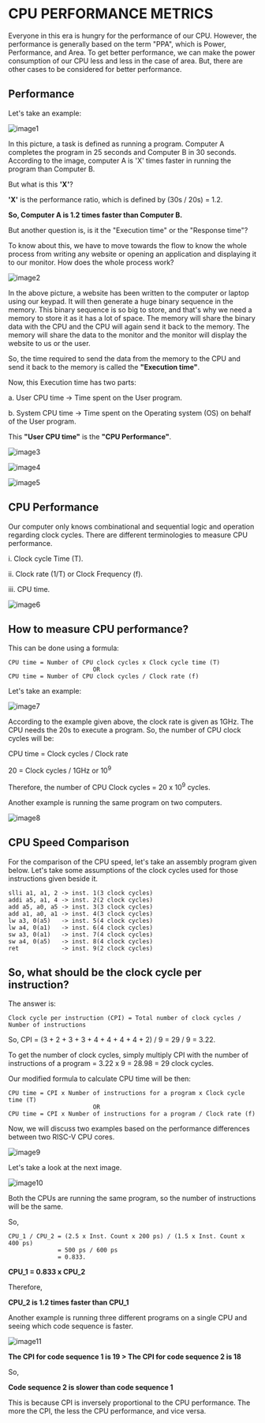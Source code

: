 # CPU PERFORMANCE METRICS #

Everyone in this era is hungry for the performance of our CPU. However, the performance is generally based on the term "PPA", which is Power, Performance, and Area. To get better performance, we can make the power consumption of our CPU less and less in the case of area. But, there are other cases to be considered for better performance.

## Performance ##

Let's take an example:

![image1](/week2/task3/CompA_vs_CompB.png)

In this picture, a task is defined as running a program. Computer A completes the program in 25 seconds and Computer B in 30 seconds. According to the image, computer A is 'X' times faster in running the program than Computer B. 

But what is this **'X'**?

**'X'** is the performance ratio, which is defined by (30s / 20s) = 1.2.

**So, Computer A is 1.2 times faster than Computer B.**

But another question is, is it the "Execution time" or the "Response time"? 

To know about this, we have to move towards the flow to know the whole process from writing any website or opening an application and displaying it to our monitor. How does the whole process work?

![image2](/week2/task3/Flow.png)

In the above picture, a website has been written to the computer or laptop using our keypad. It will then generate a huge binary sequence in the memory. This binary sequence is so big to store, and that's why we need a memory to store it as it has a lot of space. The memory will share the binary data with the CPU and the CPU will again send it back to the memory. The memory will share the data to the monitor and the monitor will display the website to us or the user. 

So, the time required to send the data from the memory to the CPU and send it back to the memory is called the **"Execution time"**. 

Now, this Execution time has two parts:

a. User CPU time -> Time spent on the User program.

b. System CPU time -> Time spent on the Operating system (OS) on behalf of the User program.

This **"User CPU time"** is the **"CPU Performance"**.

![image3](/week2/task3/Exec_time.png)

![image4](/week2/task3/Exec_time_2.png)

![image5](/week2/task3/CPU_performance.png)

## CPU Performance ##

Our computer only knows combinational and sequential logic and operation regarding clock cycles.  There are different terminologies to measure CPU performance.

i. Clock cycle Time (T).

ii. Clock rate (1/T) or Clock Frequency (f).

iii. CPU time.

![image6](/week2/task3/Terminologies_new.png)

## How to measure CPU performance? ##

This can be done using a formula:
```
CPU time = Number of CPU clock cycles x Clock cycle time (T)
                        OR
CPU time = Number of CPU clock cycles / Clock rate (f)
```
Let's take an example:

![image7](/week2/task3/Ex_CPU_Performance_new.png)

According to the example given above, the clock rate is given as 1GHz. The CPU needs the 20s to execute a program. So, the number of CPU clock cycles will be:

CPU time = Clock cycles / Clock rate

20 = Clock cycles / 1GHz or 10<sup>9</sup>

Therefore, the number of CPU Clock cycles = 20 x 10<sup>9</sup> cycles.

Another example is running the same program on two computers.

![image8](/week2/task3/CPU_performance_comp_new.png)

## CPU Speed Comparison ##

For the comparison of the CPU speed, let's take an assembly program given below. Let's take some assumptions of the clock cycles used for those instructions given beside it.
```
slli a1, a1, 2 -> inst. 1(3 clock cycles)
addi a5, a1, 4 -> inst. 2(2 clock cycles)
add a5, a0, a5 -> inst. 3(3 clock cycles)
add a1, a0, a1 -> inst. 4(3 clock cycles)
lw a3, 0(a5)   -> inst. 5(4 clock cycles)
lw a4, 0(a1)   -> inst. 6(4 clock cycles)
sw a3, 0(a1)   -> inst. 7(4 clock cycles)
sw a4, 0(a5)   -> inst. 8(4 clock cycles)
ret            -> inst. 9(2 clock cycles)
```
## So, what should be the clock cycle per instruction? ##

The answer is:
```
Clock cycle per instruction (CPI) = Total number of clock cycles / Number of instructions
```
So, CPI = (3 + 2 + 3 + 3 + 4 + 4 + 4 + 4 + 2) / 9
        = 29 / 9 = 3.22.
        
To get the number of clock cycles, simply multiply CPI with the number of instructions of a program = 3.22 x 9 = 28.98 = 29 clock cycles.
        
Our modified formula to calculate CPU time will be then:
```
CPU time = CPI x Number of instructions for a program x Clock cycle time (T)
                        OR
CPU time = CPI x Number of instructions for a program / Clock rate (f)
```
Now, we will discuss two examples based on the performance differences between two RISC-V CPU cores.

![image9](/week2/task3/CPU_comp.png)

Let's take a look at the next image.

![image10](/week2/task3/CPU_comp_2.png)

Both the CPUs are running the same program, so the number of instructions will be the same.

So,
```
CPU_1 / CPU_2 = (2.5 x Inst. Count x 200 ps) / (1.5 x Inst. Count x 400 ps)
              = 500 ps / 600 ps
              = 0.833.
```
**CPU_1 = 0.833 x CPU_2**

Therefore,

**CPU_2 is 1.2 times faster than CPU_1**

Another example is running three different programs on a single CPU and seeing which code sequence is faster.

![image11](/week2/task3/One_CPU_comp.png)

**The CPI for code sequence 1 is 19 > The CPI for code sequence 2 is 18**

So, 

**Code sequence 2 is slower than code sequence 1**

This is because CPI is inversely proportional to the CPU performance. The more the CPI, the less the CPU performance, and vice versa.

 







        
